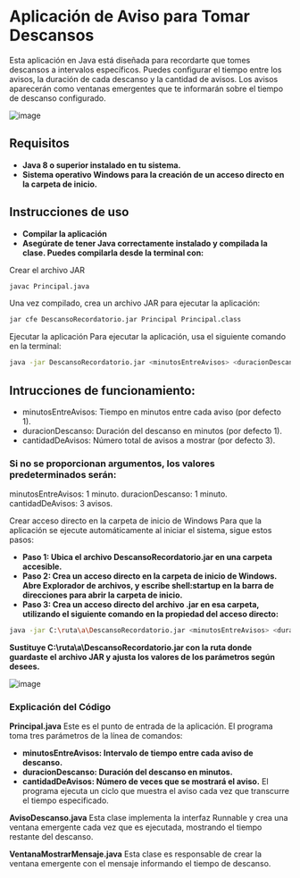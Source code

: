 # Aplicación de Aviso para Tomar Descansos
Esta aplicación en Java está diseñada para recordarte que tomes descansos a intervalos específicos. Puedes configurar el tiempo entre los avisos, la duración de cada descanso y la cantidad de avisos. Los avisos aparecerán como ventanas emergentes que te informarán sobre el tiempo de descanso configurado.

![image](https://github.com/user-attachments/assets/3ad94b74-5f7b-4189-86da-371c451780d7)


## Requisitos
- **Java 8 o superior instalado en tu sistema.**
- **Sistema operativo Windows para la creación de un acceso directo en la carpeta de inicio.**
## Instrucciones de uso
- **Compilar la aplicación**
- **Asegúrate de tener Java correctamente instalado y compilada la clase. Puedes compilarla desde la terminal con:**

Crear el archivo JAR
```bash
javac Principal.java
```

Una vez compilado, crea un archivo JAR para ejecutar la aplicación:
```bash
jar cfe DescansoRecordatorio.jar Principal Principal.class
```
Ejecutar la aplicación
Para ejecutar la aplicación, usa el siguiente comando en la terminal:

```bash
java -jar DescansoRecordatorio.jar <minutosEntreAvisos> <duracionDescanso> <cantidadDeAvisos>
```
## Intrucciones de funcionamiento:
- minutosEntreAvisos: Tiempo en minutos entre cada aviso (por defecto 1).
- duracionDescanso: Duración del descanso en minutos (por defecto 1).
- cantidadDeAvisos: Número total de avisos a mostrar (por defecto 3).

### Si no se proporcionan argumentos, los valores predeterminados serán:
minutosEntreAvisos: 1 minuto.
duracionDescanso: 1 minuto.
cantidadDeAvisos: 3 avisos.

Crear acceso directo en la carpeta de inicio de Windows
Para que la aplicación se ejecute automáticamente al iniciar el sistema, sigue estos pasos:

- **Paso 1: Ubica el archivo DescansoRecordatorio.jar en una carpeta accesible.**
- **Paso 2: Crea un acceso directo en la carpeta de inicio de Windows. Abre Explorador de archivos, y escribe shell:startup en la barra de direcciones para abrir la carpeta de inicio.**
- **Paso 3: Crea un acceso directo del archivo .jar en esa carpeta, utilizando el siguiente comando en la propiedad del acceso directo:**
  
```bash
java -jar C:\ruta\a\DescansoRecordatorio.jar <minutosEntreAvisos> <duracionDescanso> <cantidadDeAvisos>
```
**Sustituye C:\ruta\a\DescansoRecordatorio.jar con la ruta donde guardaste el archivo JAR y ajusta los valores de los parámetros según desees.**

![image](https://github.com/user-attachments/assets/4ab810f3-84cc-456a-8d62-278d9e687f04)

### Explicación del Código
**Principal.java**
Este es el punto de entrada de la aplicación. El programa toma tres parámetros de la línea de comandos:

- **minutosEntreAvisos: Intervalo de tiempo entre cada aviso de descanso.**
- **duracionDescanso: Duración del descanso en minutos.**
- **cantidadDeAvisos: Número de veces que se mostrará el aviso.**
El programa ejecuta un ciclo que muestra el aviso cada vez que transcurre el tiempo especificado.

**AvisoDescanso.java**
Esta clase implementa la interfaz Runnable y crea una ventana emergente cada vez que es ejecutada, mostrando el tiempo restante del descanso.

**VentanaMostrarMensaje.java**
Esta clase es responsable de crear la ventana emergente con el mensaje informando el tiempo de descanso.
